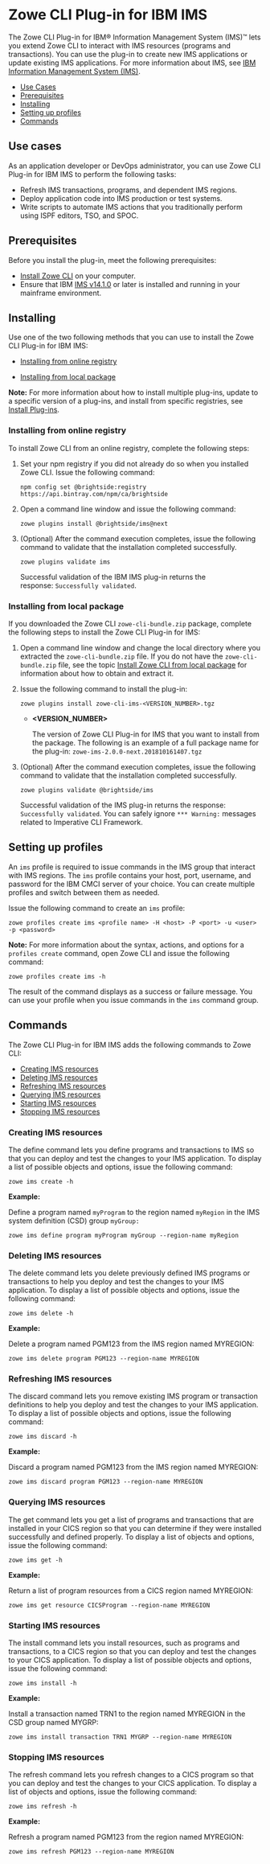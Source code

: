 # Zowe CLI Plug-in for IBM IMS
The Zowe CLI Plug-in for IBM® Information Management System (IMS)™ lets you extend Zowe CLI to interact with IMS resources (programs and transactions). You can use the plug-in to create new IMS applications or update existing IMS applications. For more information about IMS, see [IBM Information Management System (IMS)](https://www.ibm.com/it-infrastructure/z/ims).

  - [Use Cases](#use-cases)
  - [Prerequisites](#prerequisites)
  - [Installing](#installing)
  - [Setting up profiles](#setting-up-profiles)
  - [Commands](#commands)

## Use cases

As an application developer or DevOps administrator, you can use Zowe CLI Plug-in for IBM IMS to perform the following tasks:

- Refresh IMS transactions, programs, and dependent IMS regions. 
- Deploy application code into IMS production or test systems.
- Write scripts to automate IMS actions that you traditionally perform using ISPF editors, TSO, and SPOC. 

## Prerequisites

Before you install the plug-in, meet the following prerequisites:

  - [Install Zowe CLI](cli-installcli.md) on your computer.
  - Ensure that IBM [IMS v14.1.0](https://www.ibm.com/support/knowledgecenter/en/SSEPH2_14.1.0/com.ibm.ims14.doc/ims_product_landing_v14.html) or later is installed and running in your mainframe environment.

## Installing

Use one of the two following methods that you can use to install the Zowe CLI Plug-in for IBM IMS:

- [Installing from online registry](#installing-from-online-registry)

- [Installing from local package](#installing-from-local-package)

**Note:** For more information about how to install multiple plug-ins, update to a specific version of a plug-ins, and install from specific registries, see [Install Plug-ins](cli-installplugins.md).

### Installing from online registry

To install Zowe CLI from an online registry, complete the following steps:

1. Set your npm registry if you did not already do so when you installed Zowe CLI. Issue the following command:

    ```
    npm config set @brightside:registry https://api.bintray.com/npm/ca/brightside
    ```

2. Open a command line window and issue the following command:

    ``` 
    zowe plugins install @brightside/ims@next
    ```

3. (Optional) After the command execution completes, issue the following command to validate that the installation completed successfully.

    ```
    zowe plugins validate ims
    ```

    Successful validation of the IBM IMS plug-in returns the response: `Successfully validated`.

### Installing from local package

If you downloaded the Zowe CLI `zowe-cli-bundle.zip` package, complete the following steps to install the Zowe CLI Plug-in for IMS:

1. Open a command line window and change the local directory where you extracted the `zowe-cli-bundle.zip` file. If you do not have the `zowe-cli-bundle.zip` file, see the topic [Install Zowe CLI from local package](cli-installcli.html#installing-zowe-cli-from-local-package) for information about how to obtain and extract it.

2. Issue the following command to install the plug-in:

    ```
    zowe plugins install zowe-cli-ims-<VERSION_NUMBER>.tgz
    ```
    - **<VERSION_NUMBER>**

        The version of Zowe CLI Plug-in for IMS that you want to install from the package. The following is an example of a full package name for the plug-in: `zowe-ims-2.0.0-next.201810161407.tgz`


3. (Optional) After the command execution completes, issue the following command to validate that the installation completed successfully.
  
    ```
    zowe plugins validate @brightside/ims
    ```
    Successful validation of the IMS plug-in returns the response: `Successfully validated`. You can safely ignore `*** Warning:` messages related to Imperative CLI Framework.
      
## Setting up profiles

An `ims` profile is required to issue commands in the IMS group that interact with IMS regions. The `ims` profile contains your host, port, username, and password for the IBM CMCI server of your choice. You can create multiple profiles and switch between them as needed.

Issue the following command to create an `ims` profile: 

```
zowe profiles create ims <profile name> -H <host> -P <port> -u <user> -p <password>
```

**Note:** For more information about the syntax, actions, and options for a `profiles create` command, open Zowe CLI and issue the following command:

```
zowe profiles create ims -h
```

The result of the command displays as a success or failure message. You can use your profile when you issue commands in the `ims` command group.

## Commands

The Zowe CLI Plug-in for IBM IMS adds the following commands to Zowe CLI:

  - [Creating IMS resources](#creating-ims-resources)
  - [Deleting IMS resources](#deleting-ims-resources)
  - [Refreshing IMS resources](#refreshing-ims-resources)
  - [Querying IMS resources](#querying-ims-resources)
  - [Starting IMS resources](#starting-ims-resources)
  - [Stopping IMS resources](#stopping-ims-resources)

### Creating IMS resources

The define command lets you define programs and transactions to IMS so that you can deploy and test the changes to your IMS application. To display a list of possible objects and options, issue the following command:

```
zowe ims create -h
```

**Example:**

Define a program named `myProgram` to the region named `myRegion` in the IMS system definition (CSD) group `myGroup:`

```
zowe ims define program myProgram myGroup --region-name myRegion
```

### Deleting IMS resources

The delete command lets you delete previously defined IMS programs or transactions to help you deploy and test the changes to your IMS application. To display a list of possible objects and options, issue the following command:

```
zowe ims delete -h
```

**Example:**

Delete a program named PGM123 from the IMS region named MYREGION:

```
zowe ims delete program PGM123 --region-name MYREGION
```

### Refreshing IMS resources

The discard command lets you remove existing IMS program or transaction definitions to help you deploy and test the changes to your IMS application. To display a list of possible objects and options, issue the following command:

```
zowe ims discard -h
```

**Example:**

Discard a program named PGM123 from the IMS region named MYREGION:

```
zowe ims discard program PGM123 --region-name MYREGION
```

### Querying IMS resources

The get command lets you get a list of programs and transactions that are installed in your CICS region so that you can determine if they were installed successfully and defined properly. To display a list of objects and options, issue the following command:

```
zowe ims get -h
```

**Example:**

Return a list of program resources from a CICS region named MYREGION:

```
zowe ims get resource CICSProgram --region-name MYREGION
```

### Starting IMS resources

The install command lets you install resources, such as programs and transactions, to a CICS region so that you can deploy and test the changes to your CICS application. To display a list of possible objects and options, issue the following command:

``` 
zowe ims install -h
```

**Example:**

Install a transaction named TRN1 to the region named MYREGION in the CSD group named MYGRP:

```
zowe ims install transaction TRN1 MYGRP --region-name MYREGION
```

### Stopping IMS resources

The refresh command lets you refresh changes to a CICS program so that you can deploy and test the changes to your CICS application. To display a list of objects and options, issue the following command:

```
zowe ims refresh -h
```

**Example:**

Refresh a program named PGM123 from the region named MYREGION:

```
zowe ims refresh PGM123 --region-name MYREGION
```
